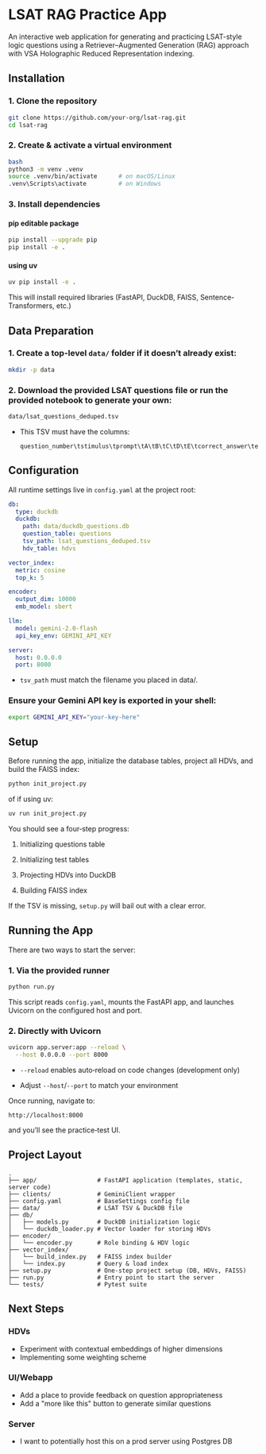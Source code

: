 # LSAT RAG Practice App
An interactive web application for generating and practicing LSAT-style logic questions using a
Retriever–Augmented Generation (RAG) approach with VSA Holographic Reduced Representation indexing.

## Installation

### 1. Clone the repository
```bash
git clone https://github.com/your-org/lsat-rag.git
cd lsat-rag
```

### 2. Create & activate a virtual environment
```bash
bash
python3 -m venv .venv
source .venv/bin/activate      # on macOS/Linux
.venv\Scripts\activate         # on Windows
```

### 3. Install dependencies

#### pip editable package
```bash
pip install --upgrade pip
pip install -e .
```
#### using uv
```bash
uv pip install -e .
```
This will install required libraries (FastAPI, DuckDB, FAISS, Sentence-Transformers, etc.)

## Data Preparation

### 1. Create a top-level `data/` folder if it doesn’t already exist:

```bash
mkdir -p data
```

### 2. Download the provided LSAT questions file or run the provided notebook to generate your own:

```bash
data/lsat_questions_deduped.tsv
```

* This TSV must have the columns:
    ```tsv
    question_number\tstimulus\tprompt\tA\tB\tC\tD\tE\tcorrect_answer\texplanation\n
    ```

## Configuration
All runtime settings live in `config.yaml` at the project root:

```yaml
db:
  type: duckdb
  duckdb:
    path: data/duckdb_questions.db
    question_table: questions
    tsv_path: lsat_questions_deduped.tsv
    hdv_table: hdvs

vector_index:
  metric: cosine
  top_k: 5

encoder:
  output_dim: 10000
  emb_model: sbert

llm:
  model: gemini-2.0-flash
  api_key_env: GEMINI_API_KEY

server:
  host: 0.0.0.0
  port: 8000
```

* `tsv_path` must match the filename you placed in data/.

### Ensure your Gemini API key is exported in your shell:

```bash
export GEMINI_API_KEY="your-key-here"
```

## Setup
Before running the app, initialize the database tables, project all HDVs, and build the FAISS index:

```bash
python init_project.py
```
of if using uv:
```bash
uv run init_project.py
```

You should see a four‐step progress:

1. Initializing questions table

2. Initializing test tables

3. Projecting HDVs into DuckDB

4. Building FAISS index

If the TSV is missing, `setup.py` will bail out with a clear error.

## Running the App
There are two ways to start the server:

### 1. Via the provided runner
```bash
python run.py
```
This script reads `config.yaml`, mounts the FastAPI app, and launches Uvicorn on the configured host and port.

### 2. Directly with Uvicorn
```bash
uvicorn app.server:app --reload \
  --host 0.0.0.0 --port 8000
```
* `--reload` enables auto‐reload on code changes (development only)

* Adjust `--host`/`--port` to match your environment

Once running, navigate to:

```
http://localhost:8000
```
and you’ll see the practice‐test UI.

## Project Layout
```
.
├── app/                 # FastAPI application (templates, static, server code)
├── clients/             # GeminiClient wrapper
├── config.yaml          # BaseSettings config file
├── data/                # LSAT TSV & DuckDB file
├── db/
│   ├── models.py        # DuckDB initialization logic
│   └── duckdb_loader.py # Vector loader for storing HDVs
├── encoder/
│   └── encoder.py       # Role binding & HDV logic
├── vector_index/
│   └── build_index.py   # FAISS index builder
│   └── index.py         # Query & load index
├── setup.py             # One-step project setup (DB, HDVs, FAISS)
├── run.py               # Entry point to start the server
└── tests/               # Pytest suite
```

## Next Steps

### HDVs
* Experiment with contextual embeddings of higher dimensions
* Implementing some weighting scheme

### UI/Webapp
* Add a place to provide feedback on question appropriateness
* Add a "more like this" button to generate similar questions

### Server
* I want to potentially host this on a prod server using Postgres DB